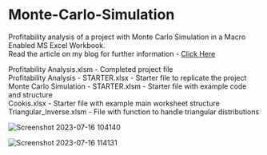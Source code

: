 # Monte-Carlo-Simulation
Profitability analysis of a project with Monte Carlo Simulation in a Macro Enabled MS Excel Workbook.  
Read the article on my blog for further information - [Click Here](https://peshalaprabhapoorna.wordpress.com/2023/07/16/profitability-analysis-with-monte-carlo-simulation-ms-excel/)  

Profitability Analysis.xlsm - Completed project file  
Profitability Analysis - STARTER.xlsx - Starter file to replicate the project  
Monte Carlo Simulation - STARTER.xlsm - Starter file with example code and structure  
Cookis.xlsx - Starter file with example main worksheet structure  
Triangular_Inverse.xlsm - File with function to handle triangular distributions  

![Screenshot 2023-07-16 104140](https://github.com/peshala-prabhapoorna/Monte-Carlo-Simulation/assets/109937177/c802c67a-cc0e-4ec0-939d-d0332ee7f364)  

![Screenshot 2023-07-16 114131](https://github.com/peshala-prabhapoorna/Monte-Carlo-Simulation/assets/109937177/35ea138f-9a53-400c-b17e-d63419a50721)

